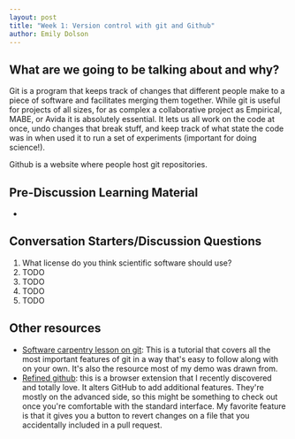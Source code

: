 ```yaml
---
layout: post
title: "Week 1: Version control with git and Github"
author: Emily Dolson
---
```


## What are we going to be talking about and why?

Git is a program that keeps track of changes that different people make to a piece of software and facilitates merging them together. While git is useful for projects of all sizes, for as complex a collaborative project as Empirical, MABE, or Avida it is absolutely essential. It lets us all work on the code at once, undo changes that break stuff, and keep track of what state the code was in when used it to run a set of experiments (important for doing science!). 

Github is a website where people host git repositories.


## Pre-Discussion Learning Material


*



## Conversation Starters/Discussion Questions

1. What license do you think scientific software should use?
2. TODO
3. TODO
4. TODO
5. TODO


## Other resources
* [Software carpentry lesson on git](http://swcarpentry.github.io/git-novice/): This is a tutorial that covers all the most important features of git in a way that's easy to follow along with on your own. It's also the resource most of my demo was drawn from.
* [Refined github](https://github.com/sindresorhus/refined-github): this is a browser extension that I recently discovered and totally love. It alters GitHub to add additional features. They're mostly on the advanced side, so this might be something to check out once you're comfortable with the standard interface. My favorite feature is that it gives you a button to revert changes on a file that you accidentally included in a pull request.
